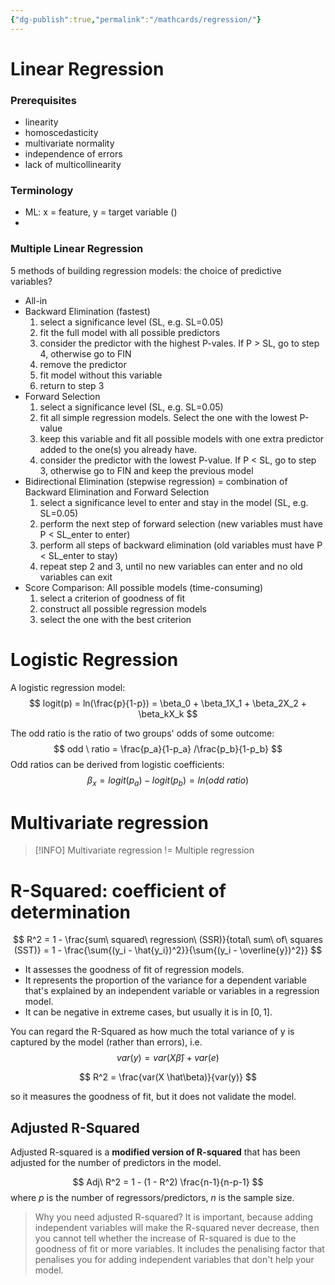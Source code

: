 ```yaml
---
{"dg-publish":true,"permalink":"/mathcards/regression/"}
---
```



# Linear Regression
### Prerequisites
- linearity 
- homoscedasticity
- multivariate normality
- independence of errors
- lack of multicollinearity
### Terminology
- ML: x = feature, y =  target variable ()
- 
### Multiple Linear Regression
5 methods of building regression models: the choice of predictive variables?
- All-in
- Backward Elimination (fastest)
	1. select a significance level (SL, e.g. SL=0.05)
	2. fit the full model with all possible predictors
	3. consider the predictor with the highest P-vales. If P > SL, go to step 4, otherwise go to FIN
	4. remove the predictor
	5. fit model without this variable
	6. return to step 3
- Forward Selection 
	1. select a significance level (SL, e.g. SL=0.05)
	2. fit all simple regression models. Select the one with the lowest P-value
	3. keep this variable and fit all possible models with one extra predictor added to the one(s) you already have.
	4. consider the predictor with the lowest P-value. If P < SL, go to step 3, otherwise go to FIN and keep the previous model
- Bidirectional Elimination (stepwise regression)
	= combination of Backward Elimination and Forward Selection
	1.  select a significance level to enter and stay in the model (SL, e.g. SL=0.05)
	2. perform the next step of forward selection (new variables must have P < SL_enter to enter)
	3. perform all steps of backward elimination (old variables must have P < SL_enter to stay)
	4. repeat step 2 and 3, until no new variables can enter and no old variables can exit
- Score Comparison: All possible models (time-consuming)
	1. select a criterion of goodness of fit
	2. construct all possible regression models
	3. select the one with the best criterion


# Logistic Regression

A logistic regression model:
$$
logit(p) = ln(\frac{p}{1-p}) = \beta_0 + \beta_1X_1 + \beta_2X_2 + \beta_kX_k
$$
 
 The odd ratio is the ratio of two groups' odds of some outcome:
$$
odd \ ratio = \frac{p_a}{1-p_a} /\frac{p_b}{1-p_b}
$$ 
Odd ratios can be derived from logistic coefficients:
$$
\beta_x = logit(p_a) - logit(p_b) = ln(odd \ ratio)
$$


# Multivariate regression
> [!INFO]
> Multivariate regression != Multiple regression

# R-Squared: coefficient of determination
$$
R^2 = 1 - \frac{sum\  squared\ regression\  (SSR)}{total\  sum\  of\  squares (SST)}
= 1 - \frac{\sum{(y_i - \hat{y_i})^2}}{\sum{(y_i - \overline{y})^2}}
$$

- It assesses the goodness of fit of regression models.
- It represents the proportion of the variance for a dependent variable that's explained by an independent variable or variables in a regression model.
- It can be negative in extreme cases, but usually it is in $[0, 1]$.

You can regard the R-Squared as how much the total variance of y is captured by the model (rather than errors), i.e.
$$
var(y) = var(X\hat \beta) + var(e)
$$

$$
R^2 = \frac{var(X \hat\beta)}{var(y)}
$$

so it measures the goodness of fit, but it does not validate the model.

## Adjusted R-Squared
Adjusted R-squared is a **modified version of R-squared** that has been adjusted for the number of predictors in the model.

$$
Adj\ R^2 = 1 - (1 - R^2) \frac{n-1}{n-p-1} 
$$
where $p$ is the number of regressors/predictors, $n$ is the sample size.
> Why you need adjusted R-squared?
It is important, because adding independent variables will make the R-squared never decrease, then you cannot tell whether the increase of R-squared is due to the goodness of fit or more variables.
It includes the penalising factor that penalises you for adding independent variables that don't help your model.


